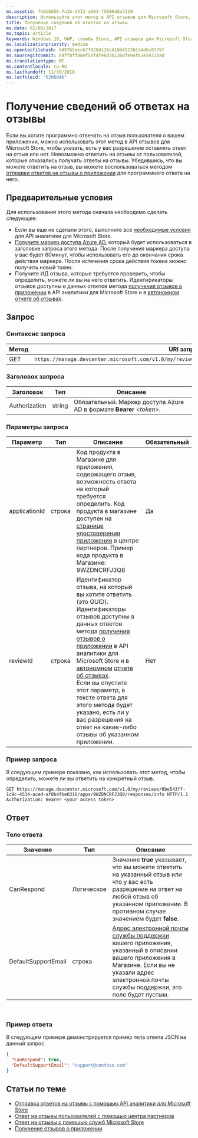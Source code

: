 ```yaml
---
ms.assetid: fb6bb856-7a1b-4312-a602-f500646a3119
description: Используйте этот метод в API отзывов для Microsoft Store, чтобы определять возможность ответа на определенный или любой отзыв о конкретном приложении.
title: Получение сведений об ответах на отзывы
ms.date: 02/08/2017
ms.topic: article
keywords: Windows 10, UWP, службы Store, API отзывов для Microsoft Store, сведения об ответах
ms.localizationpriority: medium
ms.openlocfilehash: 0497b5eec67f9204139cd10d4523b534d6c8779f
ms.sourcegitcommit: 89ff8ff88ef58f4fe6d3b1368fe94f62e59118ad
ms.translationtype: MT
ms.contentlocale: ru-RU
ms.lasthandoff: 11/30/2018
ms.locfileid: "8206846"
---
```

# <a name="get-response-info-for-reviews"></a>Получение сведений об ответах на отзывы

Если вы хотите программно отвечать на отзыв пользователя о вашем приложении, можно использовать этот метод в API отзывов для Microsoft Store, чтобы указать, есть у вас разрешение оставлять ответ на отзыв или нет. Невозможно ответить на отзывы от пользователей, которые отказались получать ответы на отзывы. Убедившись, что вы можете ответить на отзыв, вы можете воспользоваться методом [отправки ответов на отзывы о приложении](submit-responses-to-app-reviews.md) для программного ответа на него.


## <a name="prerequisites"></a>Предварительные условия

Для использования этого метода сначала необходимо сделать следующее:

* Если вы еще не сделали этого, выполните все [необходимые условия](respond-to-reviews-using-windows-store-services.md#prerequisites) для API аналитики для Microsoft Store.
* [Получите маркер доступа Azure AD](respond-to-reviews-using-windows-store-services.md#obtain-an-azure-ad-access-token), который будет использоваться в заголовке запроса этого метода. После получения маркера доступа у вас будет 60минут, чтобы использовать его до окончания срока действия маркера. После истечения срока действия токена можно получить новый токен.
* Получите ИД отзыва, которые требуется проверить, чтобы определить, можете ли вы на него ответить. Идентификаторы отзывов доступны в данных ответов метода [получения отзывов о приложении](get-app-reviews.md) в API аналитики для Microsoft Store и в [автономном](../publish/download-analytic-reports.md) [отчете об отзывах](../publish/reviews-report.md).

## <a name="request"></a>Запрос


### <a name="request-syntax"></a>Синтаксис запроса

| Метод | URI запроса                                                      |
|--------|------------------------------------------------------------------|
| GET    | ```https://manage.devcenter.microsoft.com/v1.0/my/reviews/{reviewId}/apps/{applicationId}/responses/info``` |


### <a name="request-header"></a>Заголовок запроса

| Заголовок        | Тип   | Описание                                                                 |
|---------------|--------|-----------------------------------------------------------------------------|
| Authorization | string | Обязательный. Маркер доступа Azure AD в формате **Bearer** &lt;*token*&gt;. |


### <a name="request-parameters"></a>Параметры запроса

| Параметр        | Тип   | Описание                                     |  Обязательный  |
|---------------|--------|--------------------------------------------------|--------------|
| applicationId | строка | Код продукта в Магазине для приложения, содержащего отзыв, возможность ответа на который требуется определить. Код продукта в магазине доступен на [странице удостоверения приложения](../publish/view-app-identity-details.md) в центре партнеров. Пример кода продукта в Магазине: 9WZDNCRFJ3Q8 |  Да  |
| reviewId | строка | Идентификатор отзыва, на который вы хотите ответить (это GUID). Идентификаторы отзывов доступны в данных ответов метода [получения отзывов о приложении](get-app-reviews.md) в API аналитики для Microsoft Store и в [автономном](../publish/download-analytic-reports.md) [отчете об отзывах](../publish/reviews-report.md). <br/>Если вы опустите этот параметр, в тексте ответа для этого метода будет указано, есть ли у вас разрешения на ответ на какие-либо отзывы об указанном приложении. |  Нет  |


### <a name="request-example"></a>Пример запроса

В следующем примере показано, как использовать этот метод, чтобы определить, можете ли вы ответить на конкретный отзыв.

```syntax
GET https://manage.devcenter.microsoft.com/v1.0/my/reviews/6be543ff-1c9c-4534-aced-af8b4fbe0316/apps/9WZDNCRFJ3Q8/responses/info HTTP/1.1
Authorization: Bearer <your access token>
```

## <a name="response"></a>Ответ


### <a name="response-body"></a>Тело ответа

| Значение      | Тип   | Описание    |  
|------------|--------|-----------------------|
| CanRespond      | Логическое  | Значение **true** указывает, что вы можете ответить на указанный отзыв или что у вас есть разрешение на ответ на любой отзыв об указанном приложении. В противном случае значением будет **false**.       |
| DefaultSupportEmail  | строка |  [Адрес электронной почты службы поддержки](../publish/enter-app-properties.md#support-contact-info) вашего приложения, указанный в описании вашего приложения в Магазине. Если вы не указали адрес электронной почты службы поддержки, это поле будет пустым.    |

 
### <a name="response-example"></a>Пример ответа

В следующем примере демонстрируется пример тела ответа JSON на данный запрос.

```json
{
  "CanRespond": true,
  "DefaultSupportEmail": "support@contoso.com"
}
```

## <a name="related-topics"></a>Статьи по теме

* [Отправка ответов на отзывы с помощью API аналитики для Microsoft Store](submit-responses-to-app-reviews.md)
* [Ответ на отзывы пользователей с помощью центра партнеров](../publish/respond-to-customer-reviews.md)
* [Ответ на отзывы с помощью служб Microsoft Store](respond-to-reviews-using-windows-store-services.md)
* [Получение отзывов о приложении](get-app-reviews.md)
